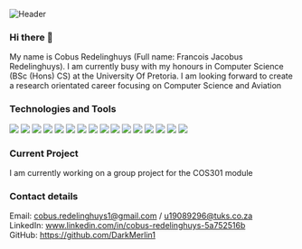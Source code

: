 ![Header](https://github.com/DarkMerlin1/DarkMerlin1/blob/main/Cobus%20redelinghuys%20(1).png "Header")

### Hi there 👋

My name is Cobus Redelinghuys (Full name: Francois Jacobus Redelinghuys). I am currently busy with my honours in Computer Science (BSc (Hons) CS) at the University Of Pretoria. I am looking forward to create a research orientated career focusing on Computer Science and Aviation

### Technologies and Tools
![](https://img.shields.io/badge/OS-Linux-informational?style=flat&logo=linux&logoColor=white&color=006994)
![](https://img.shields.io/badge/OS-Windows-informational?style=flat&logo=windows&logoColor=white&color=006994)
![](https://img.shields.io/badge/Tools-Docker-informational?style=flat&logo=docker&logoColor=white&color=006994)
![](https://img.shields.io/badge/Tools-git-informational?style=flat&logo=git&logoColor=white&color=006994)
![](https://img.shields.io/badge/Cloud-Digital_Ocean-informational?style=flat&logo=Digital_Ocean&logoColor=white&color=006994)
![](https://img.shields.io/badge/Editor-VSCode-informational?style=flat&logo=VSCode&logoColor=white&color=006994)
![](https://img.shields.io/badge/Editor-VS2019-informational?style=flat&logo=VS2019&logoColor=white&color=006994)
![](https://img.shields.io/badge/Editor-Intellij_Idea-informational?style=flat&logo=Intellij&logoColor=white&color=006994)
![](https://img.shields.io/badge/Editor-Delphi_2010-informational?style=flat&logo=Delphi_2010&logoColor=white&color=006994)
![](https://img.shields.io/badge/Editor-Delphi_7-informational?style=flat&logo=Delphi_7&logoColor=white&color=006994)
![](https://img.shields.io/badge/Language-C++-informational?style=flat&logo=C++&logoColor=white&color=006994)
![](https://img.shields.io/badge/Language-Java-informational?style=flat&logo=Java&logoColor=white&color=006994)
![](https://img.shields.io/badge/Language-Javascript-informational?style=flat&logo=Javascript&logoColor=white&color=006994)
![](https://img.shields.io/badge/Language-Python-informational?style=flat&logo=Python&logoColor=white&color=006994)
![](https://img.shields.io/badge/Language-PHP-informational?style=flat&logo=PHP&logoColor=white&color=006994)
![](https://img.shields.io/badge/Language-ASM-informational?style=flat&logo=ASM&logoColor=white&color=006994)


### Current Project

I am currently working on a group project for the COS301 module

### Contact details

Email: cobus.redelinghuys1@gmail.com / u19089296@tuks.co.za <br>
LinkedIn: www.linkedin.com/in/cobus-redelinghuys-5a752516b <br>
GitHub: https://github.com/DarkMerlin1
